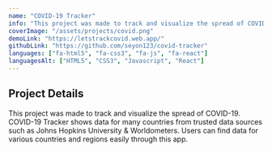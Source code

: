 ```yaml
---
name: "COVID-19 Tracker"
info: "This project was made to track and visualize the spread of COVID-19. COVID-19 Tracker shows data for many countries from trusted data sources such as Johns Hopkins University & Worldometers. Users can find data for various countries and regions easily through this app."
coverImage: "/assets/projects/covid.png"
demoLink: "https://letstrackcovid.web.app/"
githubLink: "https://github.com/seyon123/covid-tracker"
languages: ["fa-html5", "fa-css3", "fa-js", "fa-react"]
languagesAlt: ["HTML5", "CSS3", "Javascript", "React"]
---
```


## Project Details

This project was made to track and visualize the spread of COVID-19. COVID-19 Tracker shows data for many countries from trusted data sources such as Johns Hopkins University & Worldometers. Users can find data for various countries and regions easily through this app.
